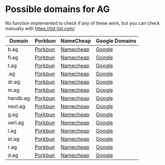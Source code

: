 # Possible domains for AG

No function implemented to check if any of these work, but you can check manually with https://tld-list.com/

| Domain | Porkbun | NameCheap | Google Domains |
|---|---|---|---|
| b.ag | [Porkbun](https://porkbun.com/checkout/search?prb=e814663da1&tlds=&idnLanguage=&search=search&q=b.ag) | [Namecheap](https://www.namecheap.com/domains/registration/results/?domain=b.ag) | [Google](https://domains.google.com/registrar/search?searchTerm=b.ag) |
| fl.ag | [Porkbun](https://porkbun.com/checkout/search?prb=e814663da1&tlds=&idnLanguage=&search=search&q=fl.ag) | [Namecheap](https://www.namecheap.com/domains/registration/results/?domain=fl.ag) | [Google](https://domains.google.com/registrar/search?searchTerm=fl.ag) |
| t.ag | [Porkbun](https://porkbun.com/checkout/search?prb=e814663da1&tlds=&idnLanguage=&search=search&q=t.ag) | [Namecheap](https://www.namecheap.com/domains/registration/results/?domain=t.ag) | [Google](https://domains.google.com/registrar/search?searchTerm=t.ag) |
| .ag | [Porkbun](https://porkbun.com/checkout/search?prb=e814663da1&tlds=&idnLanguage=&search=search&q=.ag) | [Namecheap](https://www.namecheap.com/domains/registration/results/?domain=.ag) | [Google](https://domains.google.com/registrar/search?searchTerm=.ag) |
| dr.ag | [Porkbun](https://porkbun.com/checkout/search?prb=e814663da1&tlds=&idnLanguage=&search=search&q=dr.ag) | [Namecheap](https://www.namecheap.com/domains/registration/results/?domain=dr.ag) | [Google](https://domains.google.com/registrar/search?searchTerm=dr.ag) |
| m.ag | [Porkbun](https://porkbun.com/checkout/search?prb=e814663da1&tlds=&idnLanguage=&search=search&q=m.ag) | [Namecheap](https://www.namecheap.com/domains/registration/results/?domain=m.ag) | [Google](https://domains.google.com/registrar/search?searchTerm=m.ag) |
| handb.ag | [Porkbun](https://porkbun.com/checkout/search?prb=e814663da1&tlds=&idnLanguage=&search=search&q=handb.ag) | [Namecheap](https://www.namecheap.com/domains/registration/results/?domain=handb.ag) | [Google](https://domains.google.com/registrar/search?searchTerm=handb.ag) |
| next.ag | [Porkbun](https://porkbun.com/checkout/search?prb=e814663da1&tlds=&idnLanguage=&search=search&q=next.ag) | [Namecheap](https://www.namecheap.com/domains/registration/results/?domain=next.ag) | [Google](https://domains.google.com/registrar/search?searchTerm=next.ag) |
| g.ag | [Porkbun](https://porkbun.com/checkout/search?prb=e814663da1&tlds=&idnLanguage=&search=search&q=g.ag) | [Namecheap](https://www.namecheap.com/domains/registration/results/?domain=g.ag) | [Google](https://domains.google.com/registrar/search?searchTerm=g.ag) |
| verl.ag | [Porkbun](https://porkbun.com/checkout/search?prb=e814663da1&tlds=&idnLanguage=&search=search&q=verl.ag) | [Namecheap](https://www.namecheap.com/domains/registration/results/?domain=verl.ag) | [Google](https://domains.google.com/registrar/search?searchTerm=verl.ag) |
| l.ag | [Porkbun](https://porkbun.com/checkout/search?prb=e814663da1&tlds=&idnLanguage=&search=search&q=l.ag) | [Namecheap](https://www.namecheap.com/domains/registration/results/?domain=l.ag) | [Google](https://domains.google.com/registrar/search?searchTerm=l.ag) |
| st.ag | [Porkbun](https://porkbun.com/checkout/search?prb=e814663da1&tlds=&idnLanguage=&search=search&q=st.ag) | [Namecheap](https://www.namecheap.com/domains/registration/results/?domain=st.ag) | [Google](https://domains.google.com/registrar/search?searchTerm=st.ag) |
| r.ag | [Porkbun](https://porkbun.com/checkout/search?prb=e814663da1&tlds=&idnLanguage=&search=search&q=r.ag) | [Namecheap](https://www.namecheap.com/domains/registration/results/?domain=r.ag) | [Google](https://domains.google.com/registrar/search?searchTerm=r.ag) |
| d.ag | [Porkbun](https://porkbun.com/checkout/search?prb=e814663da1&tlds=&idnLanguage=&search=search&q=d.ag) | [Namecheap](https://www.namecheap.com/domains/registration/results/?domain=d.ag) | [Google](https://domains.google.com/registrar/search?searchTerm=d.ag) |
